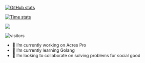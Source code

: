 [![GitHub stats](https://github-readme-stats.vercel.app/api?username=ojengwa&show_icons=true&theme=algolia&count_private=true)](https://github.com/ojengwa)


[![Time stats](https://github-readme-stats.vercel.app/api/wakatime?username=bernard)](https://github.com/ojengwa)

![](https://github-profile-summary-cards.vercel.app/api/cards/profile-details?username=ojengwa&theme=default)

<!-- [![Top Langs](https://github-readme-stats.vercel.app/api/top-langs/?username=ojengwa&theme=algolia)](https://github.com/ojengwa/github-readme-stats) -->

![visitors](https://visitor-badge.laobi.icu/badge?page_id=ojengwa.readme)



- 🔭 I’m currently working on Acres Pro
- 🌱 I’m currently learning Golang
- 👯 I’m looking to collaborate on solving problems for social good

<!--
**ojengwa/ojengwa** is a ✨ _special_ ✨ repository because its `README.md` (this file) appears on your GitHub profile.

Here are some ideas to get you started:

- 🤔 I’m looking for help with ...
- 💬 Ask me about ...
- 📫 How to reach me: ...
- 😄 Pronouns: He/Him
- ⚡ Fun fact: ...
-->
